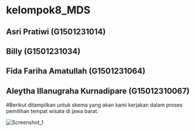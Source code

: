 # kelompok8_MDS
## Asri Pratiwi (G1501231014)
## Billy (G1501231034)
## Fida Fariha Amatullah (G1501231064)
## Aleytha Illanugraha Kurnadipare (G15012310067)

#Berikut ditampilkan untuk skema yang akan kami kerjakan dalam proses pemilihan tempat wisata di jawa barat:

![Screenshot_1](https://github.com/fidafarihaa/kelompok8_MDS/assets/142286392/b3445312-8362-4077-8dd7-382ca11b421f)
